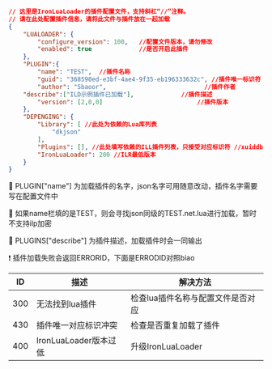 ```json
// 这里是IronLuaLoader的插件配置文件，支持斜杠“//”注释。
// 请在此处配置插件信息，请将此文件与插件放在一起加载
{
    "LUALOADER": {
        "configure_version": 100,   //配置文件版本，请勿修改
        "enabled": true             //是否开启此插件
    },
    "PLUGIN":{
        "name": "TEST",  //插件名称
        "guid": "368590ed-e3bf-4ae4-9f35-eb196333632c", //插件唯一标识符
        "author": "Sbaoor",                           //插件作者
	"describe":["ILD示例插件已加载"],             //插件描述
        "version": [2,0,0]                          //插件版本
    },
    "DEPENGING": {
        "Library": [ //此处为依赖的Lua库列表
            "dkjson"
        ],
        "Plugins": [], //此处填写依赖的ILL插件列表，只接受对应标识符 //xuiddb.lua
        "IronLuaLoader": 200 //ILR最低版本
    }
}
```

📝 PLUGIN["name"] 为加载插件的名字，json名字可用随意改动，插件名字需要写在配置文件中

📝 如果name栏填的是TEST，则会寻找json同级的TEST.net.lua进行加载，暂时不支持ilp加密

📝 PLUGINS["describe"] 为插件描述，加载插件时会一同输出

❗ 插件加载失败会返回ERRORID，下面是ERRODID对照biao

ID | 描述 | 解决方法
-|-|-
300 | 无法找到lua插件 | 检查lua插件名称与配置文件是否对应
430 | 插件唯一对应标识冲突 | 检查是否重复加载了插件
400 | IronLuaLoader版本过低 | 升级IronLuaLoader
